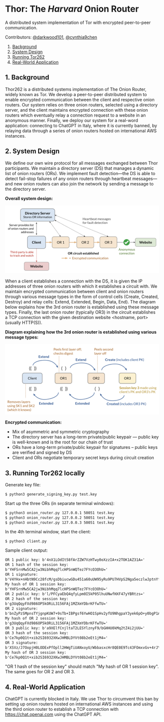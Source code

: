# Thor: The _Harvard_ Onion Router
A distributed system implementation of Tor with encrypted peer-to-peer communication.

Contributors: [@darkwood101](https://github.com/darkwood101/), [@cynthia9chen](https://github.com/cynthia9chen)

1. [Background](#1-background)
2. [System Design](#2-system-design)
3. [Running Tor262](#3-Running-Tor262)
4. [Real-World Application](#4-Real-World-Application)

## 1. Background

Thor262 is a distributed systems implementation of The Onion Router, widely known as Tor. We develop a peer-to-peer distributed system to enable encrypted communication between the client and respective onion routers. Our system relies on three onion routers, selected using a directory server, and the client maintains encrypted connection with these onion routers which eventually relay a connection request to a website in an anonymous manner. Finally, we deploy our system for a real-word application: connecting to ChatGPT in Italy, where it is currently banned, by relaying data through a series of onion routers hosted on international AWS instances.  

## 2. System Design

We define our own wire protocol for all messages exchanged between Thor participants. We maintain a directory server (DS) that manages a dynamic list of onion routers (ORs). We implement fault detection—the DS is able to detect fail-stop failures of any onion routers through heartbeat messages—and new onion routers can also join the network by sending a message to the directory server. 

**Overall system design:**

<img src="diagrams/SystemDesign.png" width="700">

When a client establishes a connection with the DS, it is given the IP addresses of three onion routers with which it establishes a circuit with. We maintain encrypted communication between client and onion routers through various message types in the form of control cells (Create, Created, Destroy) and relay cells: Extend, Extended, Begin, Data, End). The diagram below explains how the 3rd onion router is established using these message types. Finally, the last onion router (typically OR3) in the circuit establishes a TCP connection with the given destination website <hostname, port> (usually HTTP(S)).

**Diagram explaining how the 3rd onion router is established using various message types:**

<img src="diagrams/OR3_establish.png" width="700">

**Encrypted communication:**
- Mix of asymmetric and symmetric cryptography
- The directory server has a long-term private/public keypair — public key is well-known and is the root for our chain of trust
- ORs have a long-term private/public keypair for signatures – public keys are verified and signed by DS
- Client and ORs negotiate temporary secret keys during circuit creation


## 3. Running Tor262 locally
Generate key file:
```console
$ python3 generate_signing_key.py test.key
```

Start up the three ORs (in separate terminal windows):
```
$ python3 onion_router.py 127.0.0.1 50051 test.key
$ python3 onion_router.py 127.0.0.2 50051 test.key
$ python3 onion_router.py 127.0.0.3 50051 test.key
```

In the 4th terminal window, start the client:
```
$ python3 client.py
```

Sample client output:
```
OR 1 public key: b'4nX1LOdIt58fArZZW7VzHTwy0oXzzIA+x2TOK1AZ31A='
OR 1 hash of the session key: b'YHFSrnMw5CA2jw3NibhMqq7lcHPSnWQTez7FYcO3OhU='
OR 1 signature: b'V4YHx+nHbtN9Cc28fcM/gsDbiucwGDu451a60uUW95yRu9PU7HVpS2Nga5eczlwJptnYfx0f6uFpscRYPphcDA=='
My hash of OR 1 session key: b'YHFSrnMw5CA2jw3NibhMqq7lcHPSnWQTez7FYcO3OhU='
OR 2 public key: b'l/PFCyaEbQ4qfyLpm0I5kP05lhuUNwfHXF47yYBRtzs='
OR 2 hash of the session key: b'g3UqQqyFXd986OP5kORiL3156FAj1MZXmYDbrKFfwTU='
OR 2 signature: b'bnZyPzSMpnsTYjgnpKUW7+9sTb+IBPgsf6YwHO1SpHv2yfU9NhgpaY3yek6pO+y0bgP1Axi16FtHNmEdhPRLCw=='
My hash of OR 2 session key: b'g3UqQqyFXd986OP5kORiL3156FAj1MZXmYDbrKFfwTU='
OR 3 public key: b'a9XElfCnjltaT2LESYlznyF9/bGHHU0kMq2tZ4i2jUU='
OR 3 hash of the session key: b'Ce7kp0Q1t+xib2SI6932XKwJHMBLDYVt08b2eEt1jM4='
OR 3 signature: b'XSVz/J7OopjH0LODExPfOpll2HWgTiUANxoyU/WbbasxcHr8QE0E9Tc43FOmxvGv+4rJYvOujf+gDsW4zB5GAA=='
My hash of OR 3 session key: b'Ce7kp0Q1t+xib2SI6932XKwJHMBLDYVt08b2eEt1jM4='
```

"OR 1 hash of the session key" should match "My hash of OR 1 session key". The same goes for OR 2 and OR 3.


## 4. Real-World Application

ChatGPT is currently blocked in Italy. We use Thor to circumvent this ban by setting up onion routers hosted on international AWS instances and using the third onion router to establish a TCP connection with https://chat.openai.com using the ChatGPT API.
